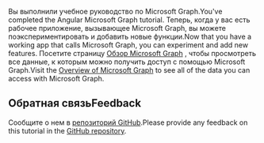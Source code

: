 <!-- markdownlint-disable MD002 MD041 -->

<span data-ttu-id="8a6d0-101">Вы выполнили учебное руководство по Microsoft Graph.</span><span class="sxs-lookup"><span data-stu-id="8a6d0-101">You've completed the Angular Microsoft Graph tutorial.</span></span> <span data-ttu-id="8a6d0-102">Теперь, когда у вас есть рабочее приложение, вызывающее Microsoft Graph, вы можете поэкспериментировать и добавить новые функции.</span><span class="sxs-lookup"><span data-stu-id="8a6d0-102">Now that you have a working app that calls Microsoft Graph, you can experiment and add new features.</span></span> <span data-ttu-id="8a6d0-103">Посетите страницу [Обзор Microsoft Graph](/graph/overview) , чтобы просмотреть все данные, к которым можно получить доступ с помощью Microsoft Graph.</span><span class="sxs-lookup"><span data-stu-id="8a6d0-103">Visit the [Overview of Microsoft Graph](/graph/overview) to see all of the data you can access with Microsoft Graph.</span></span>

## <a name="feedback"></a><span data-ttu-id="8a6d0-104">Обратная связь</span><span class="sxs-lookup"><span data-stu-id="8a6d0-104">Feedback</span></span>

<span data-ttu-id="8a6d0-105">Сообщите о нем в [репозиторий GitHub](https://github.com/microsoftgraph/msgraph-training-angularspa).</span><span class="sxs-lookup"><span data-stu-id="8a6d0-105">Please provide any feedback on this tutorial in the [GitHub repository](https://github.com/microsoftgraph/msgraph-training-angularspa).</span></span>
